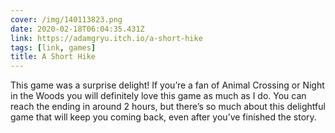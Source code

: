 ```yaml
---
cover: /img/140113823.png
date: 2020-02-18T06:04:35.431Z
link: https://adamgryu.itch.io/a-short-hike
tags: [link, games]
title: A Short Hike
---
```


This game was a surprise delight! If you’re a fan of Animal Crossing or Night in the Woods you will definitely love this game as much as I do. You can reach the ending in around 2 hours, but there’s so much about this delightful game that will keep you coming back, even after you’ve finished the story.
